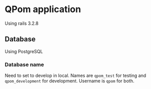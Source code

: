 # QPom application
Using rails 3.2.8

## Database
Using PostgreSQL
### Database name
Need to set to develop in local. Names are ``qpom_test`` for testing and ``qpom_development`` for development. Username is ``qpom`` for both.